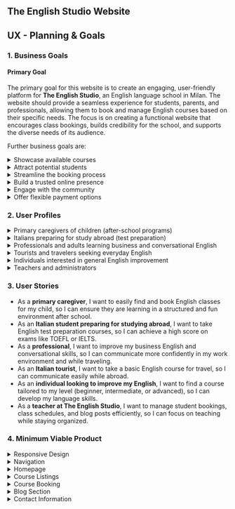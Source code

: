 <h2 id="1">The English Studio Website</h2>

<h2 id="2">UX - Planning & Goals</h2>

<h3 id="3">1. Business Goals</h3>

#### Primary Goal
The primary goal for this website is to create an engaging, user-friendly platform for **The English Studio**, an English language school in Milan. The website should provide a seamless experience for students, parents, and professionals, allowing them to book and manage English courses based on their specific needs. The focus is on creating a functional website that encourages class bookings, builds credibility for the school, and supports the diverse needs of its audience.

Further business goals are:

<details>
<summary>Showcase available courses</summary>
<li>Present clear information about various course offerings, such as after-school programs for children, test preparation courses, business English, and conversational English.</li>
</details>

<details> 
<summary>Attract potential students</summary>
<li>Generate interest from individuals looking to improve their English skills by showcasing the school’s expertise and course variety.</li>
</details>

<details>
<summary>Streamline the booking process</summary>
<li>Enable easy and convenient class bookings for students and parents, simplifying the process of choosing, scheduling, and paying for classes.</li>
</details>

<details>
<summary>Build a trusted online presence</summary>
<li>Establish The English Studio as a reputable language school, showcasing its range of courses and the quality of its instructors.</li>
</details>

<details>
<summary>Engage with the community</summary>
<li>Provide ongoing, relevant content via blog posts to keep students engaged and informed about language learning tips and the school’s latest offerings.</li>
</details>

<details>
<summary>Offer flexible payment options</summary>
<li>Provide users with easy-to-use payment gateways for class bookings, ensuring the website is both functional and secure.</li>
</details>

<h3 id="4">2. User Profiles</h3>

<details>
<summary>Primary caregivers of children (after-school programs)</summary>
<li>Parents looking for engaging and structured English language programs for their children outside of regular school hours.</li>
</details>

<details>
<summary>Italians preparing for study abroad (test preparation)</summary>
<li>Students aiming to prepare for internationally recognized English proficiency tests like IELTS or TOEFL to pursue higher education abroad.</li>
</details>

<details>
<summary>Professionals and adults learning business and conversational English</summary>
<li>Adults and professionals who want to improve their English skills for work, business communication, or travel.</li>
</details>

<details>
<summary>Tourists and travelers seeking everyday English</summary>
<li>Individuals who need basic conversational English to navigate international travel, including hotel check-ins, ordering food, or sightseeing.</li>
</details>

<details>
<summary>Individuals interested in general English improvement</summary>
<li>People who want to improve their overall proficiency in English for personal or professional reasons.</li>
</details>

<details>
<summary>Teachers and administrators</summary>
<li>Staff members at The English Studio who need to manage courses, student enrollments, and content updates.</li>
</details>

<h3 id="5">3. User Stories</h3>

* As a **primary caregiver**, I want to easily find and book English classes for my child, so I can ensure they are learning in a structured and fun environment after school.
* As an **Italian student preparing for studying abroad**, I want to take English test preparation courses, so I can achieve a high score on exams like TOEFL or IELTS.
* As a **professional**, I want to improve my business English and conversational skills, so I can communicate more confidently in my work environment and while traveling.
* As an **Italian tourist**, I want to take a basic English course for travel, so I can communicate easily while abroad.
* As an **individual looking to improve my English**, I want to find a course tailored to my level (beginner, intermediate, or advanced), so I can develop my language skills.
* As a **teacher at The English Studio**, I want to manage student bookings, class schedules, and blog posts efficiently, so I can focus on teaching while staying organized.

<h3 id="6">4. Minimum Viable Product</h3>

<details>
<summary>Responsive Design</summary>
<li>Ensure the website is accessible and looks good on various devices (desktops, tablets, smartphones).</li>
</details>

<details>
<summary>Navigation</summary>
<li>An easy-to-navigate menu with links to homepage, course listings, blog, and contact information.</li>
<li>A footer with navigation links, social media links, and a newsletter sign-up to encourage further engagement.</li>
</details>

<details>
<summary>Homepage</summary>
<li>A striking hero image or carousel showcasing the school’s offerings with a brief introduction to The English Studio.</li>
<li>A short welcome message that invites users to explore courses and book their classes easily.</li>
</details>

<details>
<summary>Course Listings</summary>
<li>Dedicated sections for each type of course (children's programs, test preparation, business English, etc.) with detailed information and a booking option.</li>
</details>

<details>
<summary>Course Booking</summary>
<li>A simple, user-friendly booking system for classes with options to choose course dates, times, and payment methods.</li>
</details>

<details>
<summary>Blog Section</summary>
<li>A blog to provide valuable content like language learning tips, news on English proficiency exams, and school updates to keep students engaged.</li>
</details>

<details>
<summary>Contact Information</summary>
<li>A contact form for inquiries or collaboration requests, with links to social media profiles and location details.</li>
</details>
